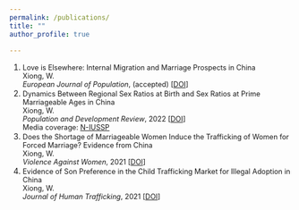 ```yaml
---
permalink: /publications/
title: ""
author_profile: true

---
```

1. <span style="font-size:0.9em;">Love is Elsewhere: Internal Migration and Marriage Prospects in China    
   Xiong, W.       
   *European Journal of Population*, (accepted)  [[DOI](https://doi.org/10.1007/s10680-023-09658-3)]
1. <span style="font-size:0.9em;">Dynamics Between Regional Sex Ratios at Birth and Sex Ratios at Prime Marriageable Ages in China    
   Xiong, W.         
   *Population and Development Review*, 2022  [[DOI](https://doi.org/10.1111/padr.12476)]                          
   Media coverage: [N-IUSSP](https://www.niussp.org/gender-issues/a-tendency-towards-attenuation-of-regional-sex-ratio-imbalances-in-china/)
1. <span style="font-size:0.9em;">Does the Shortage of Marriageable Women Induce the Trafficking of Women for Forced Marriage? Evidence from China    
   Xiong, W.       
   *Violence Against Women*, 2021  [[DOI](https://doi.org/10.1177/10778012211014565)]
1. <span style="font-size:0.9em;">Evidence of Son Preference in the Child Trafficking Market for Illegal Adoption in China  
   Xiong, W.       
   *Journal of Human Trafficking*, 2021  [[DOI](https://www.tandfonline.com/eprint/ZSJXJXUSTSDX6HYAGY9F/full?target=10.1080/23322705.2021.1874188)]
